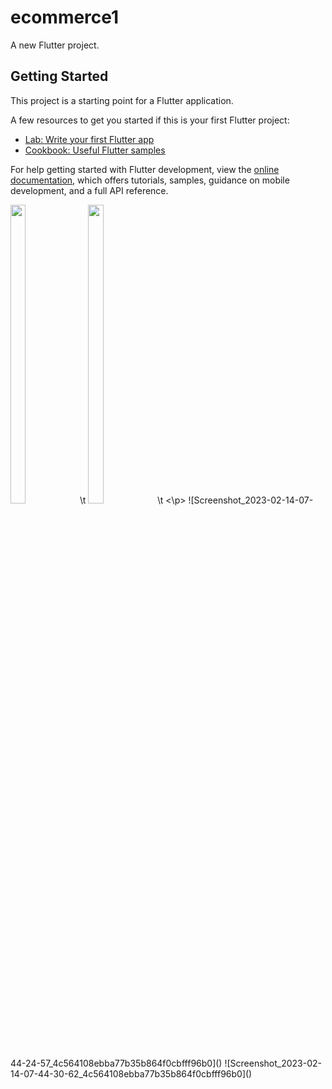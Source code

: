 # ecommerce1

A new Flutter project.

## Getting Started

This project is a starting point for a Flutter application.

A few resources to get you started if this is your first Flutter project:

- [Lab: Write your first Flutter app](https://docs.flutter.dev/get-started/codelab)
- [Cookbook: Useful Flutter samples](https://docs.flutter.dev/cookbook)

For help getting started with Flutter development, view the
[online documentation](https://docs.flutter.dev/), which offers tutorials,
samples, guidance on mobile development, and a full API reference.
<p>
    <img src = "https://user-images.githubusercontent.com/114208599/218621851-bea7f775-dad9-4d3d-80a3-7a16982c0bf0.jpg" width=22% height=35%>\t
    <img src = "https://user-images.githubusercontent.com/114208599/218621871-12939f38-f9a1-4198-b1a8-46cc032575f1.jpg" width=22% height=35%>\t
 <\p>
   ![Screenshot_2023-02-14-07-44-24-57_4c564108ebba77b35b864f0cbfff96b0]()
![Screenshot_2023-02-14-07-44-30-62_4c564108ebba77b35b864f0cbfff96b0]()
